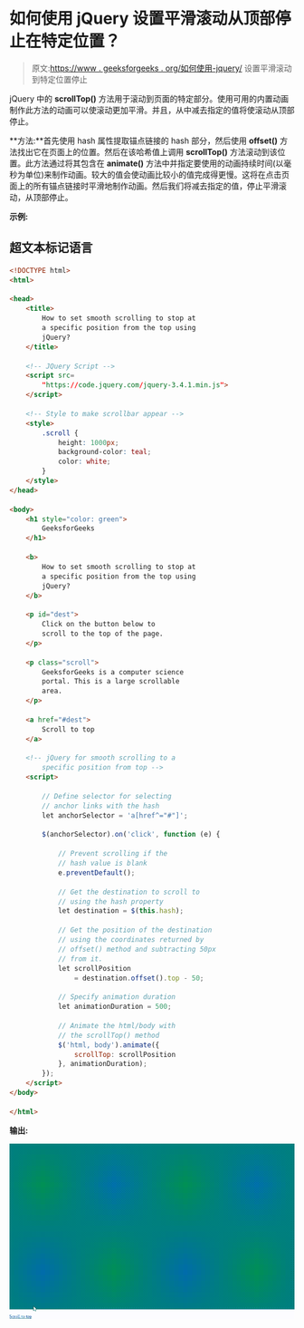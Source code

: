 # 如何使用 jQuery 设置平滑滚动从顶部停止在特定位置？

> 原文:[https://www . geeksforgeeks . org/如何使用-jquery/](https://www.geeksforgeeks.org/how-to-set-smooth-scrolling-to-stop-at-a-specific-position-from-the-top-using-jquery/) 设置平滑滚动到特定位置停止

jQuery 中的 **scrollTop()** 方法用于滚动到页面的特定部分。使用可用的内置动画制作此方法的动画可以使滚动更加平滑。并且，从中减去指定的值将使滚动从顶部停止。

**方法:**首先使用 hash 属性提取锚点链接的 hash 部分，然后使用 **offset()** 方法找出它在页面上的位置。然后在该哈希值上调用 **scrollTop()** 方法滚动到该位置。此方法通过将其包含在 **animate()** 方法中并指定要使用的动画持续时间(以毫秒为单位)来制作动画。较大的值会使动画比较小的值完成得更慢。这将在点击页面上的所有锚点链接时平滑地制作动画。然后我们将减去指定的值，停止平滑滚动，从顶部停止。

**示例:**

## 超文本标记语言

```html
<!DOCTYPE html>
<html>

<head>
    <title>
        How to set smooth scrolling to stop at
        a specific position from the top using
        jQuery?
    </title>

    <!-- JQuery Script -->
    <script src=
        "https://code.jquery.com/jquery-3.4.1.min.js">
    </script>

    <!-- Style to make scrollbar appear -->
    <style>
        .scroll {
            height: 1000px;
            background-color: teal;
            color: white;
        }
    </style>
</head>

<body>
    <h1 style="color: green">
        GeeksforGeeks
    </h1>

    <b>
        How to set smooth scrolling to stop at
        a specific position from the top using
        jQuery?
    </b>

    <p id="dest">
        Click on the button below to
        scroll to the top of the page.
    </p>

    <p class="scroll">
        GeeksforGeeks is a computer science
        portal. This is a large scrollable
        area.
    </p>

    <a href="#dest">
        Scroll to top
    </a>

    <!-- jQuery for smooth scrolling to a
        specific position from top -->
    <script>

        // Define selector for selecting
        // anchor links with the hash
        let anchorSelector = 'a[href^="#"]';

        $(anchorSelector).on('click', function (e) {

            // Prevent scrolling if the
            // hash value is blank
            e.preventDefault();

            // Get the destination to scroll to
            // using the hash property
            let destination = $(this.hash);

            // Get the position of the destination
            // using the coordinates returned by
            // offset() method and subtracting 50px
            // from it.
            let scrollPosition
                = destination.offset().top - 50;

            // Specify animation duration
            let animationDuration = 500;

            // Animate the html/body with
            // the scrollTop() method
            $('html, body').animate({
                scrollTop: scrollPosition
            }, animationDuration);
        });
    </script>
</body>

</html>
```

**输出:**

![](img/a4a1bb070c381d9500a981683864ab69.png)